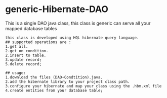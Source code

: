 # generic-Hibernate-DAO
This is a single DAO java class, this class is generic can serve all your mapped database tables
```
this class is developed using HQL hibernate query language.
## supported operations are :
1.get all.
2.get on condition.
2.insert to table.
3.update record;
5.delete record;

## usage:
1.download the files (DAO+Condtition).java.
2.add the hibernate library to your project class path.
3.configure your hibernate and map your class using the .hbm.xml file 
4.create entities from your database table;

